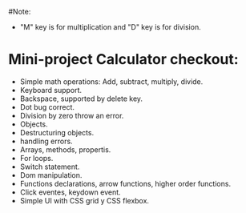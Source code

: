#Note:
- "M" key is for multiplication and "D" key is for division.<br>

# Mini-project Calculator checkout:

- Simple math operations: Add, subtract, multiply, divide.<br>
- Keyboard support.<br>
- Backspace, supported by delete key.<br>
- Dot bug correct.<br>
- Division by zero throw an error.<br>
- Objects.<br>
- Destructuring objects.<br>
- handling errors.<br>
- Arrays, methods, propertis.<br>
- For loops.<br>
- Switch statement.<br>
- Dom manipulation.<br>
- Functions declarations, arrow functions, higher order functions.<br>
- Click eventes, keydown event.<br>
- Simple UI with CSS grid y CSS flexbox. <br>